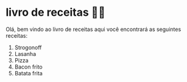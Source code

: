 # livro de receitas :man_cook:

Olá, bem vindo ao livro de receitas aqui você encontrará as seguintes receitas:

1. Strogonoff
2. Lasanha
3. Pizza
4. Bacon frito
5. Batata frita